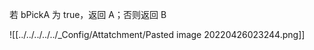 若 bPickA 为 true，返回 A；否则返回 B

![[../../../../../_Config/Attatchment/Pasted image 20220426023244.png]]